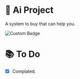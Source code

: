 # 🔭 Ai Project
A system to buy that can help you.
<br>

<img
    alt="Custom Badge"
    src="https://img.shields.io/badge/any_text-you_like-white?style=for-the-badge"
/>

# 📚 To Do
- [x] Complated. 
